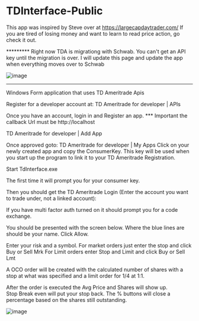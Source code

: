# TDInterface-Public

This app was inspired by Steve over at https://largecapdaytrader.com/   If you are tired of losing money and want to learn to read price action, go check it out.

********* Right now TDA is migrationg with Schwab.   You can't get an API key until the migration is over.   I will update this page and update the app when everything moves over to Schwab 

![image](https://user-images.githubusercontent.com/13562737/212210538-d6736416-90f3-489b-a3ea-5fd055e3c59c.png)


*****


Windows Form application that uses TD Ameritrade Apis

Register for a developer account at:
TD Ameritrade for developer | APIs

Once you have an account, login in and Register an app.  *** Important   the callback Url must be http://localhost


TD Ameritrade for developer | Add App


Once approved goto:  TD Ameritrade for developer | My Apps
Click on your newly created app and copy the ConsumerKey.  This key will be used when you start up the program to link it to your TD Ameritrade Registration.


Start TdInterface.exe

The first time it will prompt you for your consumer key.



Then you should get the  TD Ameritrade Login (Enter the account you want to trade under, not a linked account):





If you have multi factor auth turned on it should prompt you for a code exchange.

You should be presented with the screen below.  Where the blue lines are should be your name.  Click Allow.




Enter your risk and a symbol.
For market orders just enter the stop and click Buy or Sell Mrk
For Limit orders enter Stop and Limit  and click Buy or Sell Lmt

A OCO order will be created with the calculated number of shares with a stop at what was specified and a limit order for 1/4 at 1:1.

After the order is executed the Avg Price and Shares will show up.  
Stop Break even will put your stop back.
The % buttons will close a percentage based on the shares still outstanding.



![image](https://user-images.githubusercontent.com/13562737/175017401-c904ddd6-ceae-4d2f-b2d5-3fbdb0df32a9.png)

